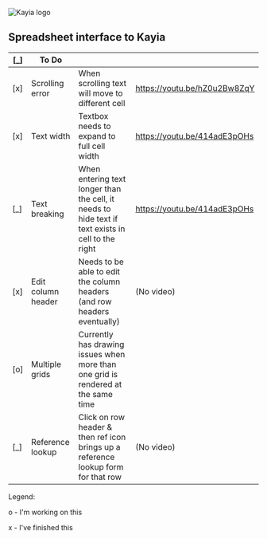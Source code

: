 ![Kayia logo](http://785369b995de124132d4-4015ae171f828765e3ea59ae37d1f977.r95.cf5.rackcdn.com/logo3.png)

## Spreadsheet interface to Kayia

| [_] | To Do          		|                                 |                             |
|-----|-----------------------|-----------------------------|-----------------------------|
| [x] | Scrolling error		| When scrolling text will move to different cell |  https://youtu.be/hZ0u2Bw8ZqY |
| [x] | Text width			| Textbox needs to expand to full cell width | https://youtu.be/414adE3pOHs |
| [_] | Text breaking			| When entering text longer than the cell, it needs to hide text if text exists in cell to the right | https://youtu.be/414adE3pOHs |
| [x] | Edit column header	| Needs to be able to edit the column headers (and row headers eventually) | (No video) |
| [o] | Multiple grids	| Currently has drawing issues when more than one grid is rendered at the same time | |
| [_] | Reference lookup	| Click on row header & then ref icon brings up  a reference lookup form for that row | (No video) |

Legend:

o - I'm working on this

x - I've finished this
